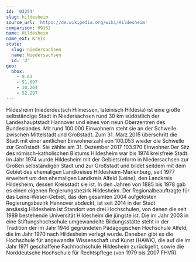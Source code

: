 ```yaml
---
id: '03254'
slug: hildesheim
source_url: 'https://de.wikipedia.org/wiki/Hildesheim'
comparison: 09162
name: Hildesheim
name_ext: Kreis
state:
  slug: niedersachsen
  name: Niedersachsen
  id: '3'
geo:
  bbox:
    - 9.63
    - 51.897
    - 10.264
    - 52.297
---
```


Hildesheim (niederdeutsch Hilmessen, lateinisch Hildesia) ist eine große selbständige Stadt in Niedersachsen rund 30 km südöstlich der Landeshauptstadt Hannover und eines von neun Oberzentren des Bundeslandes. Mit rund 100.000 Einwohnern steht sie an der Schwelle zwischen Mittelstadt und Großstadt. Zum 31. März 2015 überschritt die Stadt mit einer amtlichen Einwohnerzahl von 100.053 wieder die Schwelle zur Großstadt. Sie zählte am 31. Dezember 2017 103.970 Einwohner.Der Sitz des römisch-katholischen Bistums Hildesheim war bis 1974 kreisfreie Stadt. Im Jahr 1974 wurde Hildesheim mit der Gebietsreform in Niedersachsen zur Großen selbständigen Stadt und zur Großstadt und bildet seitdem mit dem Gebiet des ehemaligen Landkreises Hildesheim-Marienburg, seit 1977 erweitert um den ehemaligen Landkreis Alfeld (Leine), den Landkreis Hildesheim, dessen Kreisstadt sie ist. In den Jahren von 1885 bis 1978 gab es einen eigenen Regierungsbezirk Hildesheim. Der Regionalbeauftragte für das Leine-Weser-Gebiet, das den gesamten 2004 aufgelösten Regierungsbezirk Hannover abdeckt, ist seit 2014 in der Stadt ansässig.Hildesheim ist Standort von drei Hochschulen, von denen die seit 1989 bestehende Universität Hildesheim die jüngste ist. Die im Jahr 2003 in eine Stiftungshochschule umgewandelte Bildungsstätte steht in der Tradition der im Jahr 1946 gegründeten Pädagogischen Hochschule Alfeld, die im Jahr 1970 nach Hildesheim verlegt wurde. Daneben gibt es die Hochschule für angewandte Wissenschaft und Kunst (HAWK), die auf die im Jahr 1971 geschaffene Fachhochschule Hildesheim zurückgeht, sowie die Norddeutsche Hochschule für Rechtspflege (von 1979 bis 2007 FHVR).
